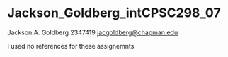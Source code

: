 # Jackson_Goldberg_intCPSC298_07
Jackson A. Goldberg
2347419
jacgoldberg@chapman.edu

I used no references for these assignemnts
